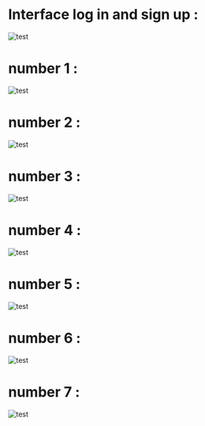 <h1>Interface log in and sign up : </h1>

![test](https://github.com/OmarFarhat0/askFm/assets/167289189/706d35f3-2f4b-426d-a170-d05cdfc34604)

<h1>number 1 : </h1>

![test](https://github.com/OmarFarhat0/askFm/assets/167289189/9419b83b-ed61-41e9-bf80-c7478f493e43)

<h1>number 2 : </h1>

![test](https://github.com/OmarFarhat0/askFm/assets/167289189/9a08a991-9aa7-42ea-a796-09743079308a)

<h1>number 3 : </h1>

![test](https://github.com/OmarFarhat0/askFm/assets/167289189/10de65c5-64b8-49a6-8e52-3b454b4da196)

<h1>number 4 : </h1>

![test](https://github.com/OmarFarhat0/askFm/assets/167289189/97c12097-4071-40b6-92bd-2b7f5e8980f4)

<h1>number 5 : </h1>

![test](https://github.com/OmarFarhat0/askFm/assets/167289189/f4dd0821-14e8-4c67-87b4-b391425cb5fc)

<h1>number 6 : </h1>

![test](https://github.com/OmarFarhat0/askFm/assets/167289189/f00f5e76-689c-49c6-ba12-08636aea3b27)

<h1>number 7 : </h1>

![test](https://github.com/OmarFarhat0/askFm/assets/167289189/2b0f4a4f-e005-4f87-976e-7b993786a02d)

